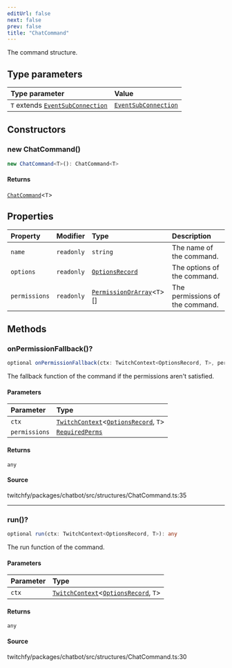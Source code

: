 ```yaml
---
editUrl: false
next: false
prev: false
title: "ChatCommand"
---
```


The command structure.

## Type parameters

| Type parameter | Value |
| :------ | :------ |
| `T` extends [`EventSubConnection`](/api/chatbot/enumerations/eventsubconnection/) | [`EventSubConnection`](/api/chatbot/enumerations/eventsubconnection/) |

## Constructors

### new ChatCommand()

```ts
new ChatCommand<T>(): ChatCommand<T>
```

#### Returns

[`ChatCommand`](/api/chatbot/classes/chatcommand/)\<`T`\>

## Properties

| Property | Modifier | Type | Description |
| :------ | :------ | :------ | :------ |
| `name` | `readonly` | `string` | The name of the command. |
| `options` | `readonly` | [`OptionsRecord`](/api/chatbot/type-aliases/optionsrecord/) | The options of the command. |
| `permissions` | `readonly` | [`PermissionOrArray`](/api/chatbot/type-aliases/permissionorarray/)\<`T`\>[] | The permissions of the command. |

## Methods

### onPermissionFallback()?

```ts
optional onPermissionFallback(ctx: TwitchContext<OptionsRecord, T>, permissions: RequiredPerms): any
```

The fallback function of the command if the permissions aren't satisfied.

#### Parameters

| Parameter | Type |
| :------ | :------ |
| `ctx` | [`TwitchContext`](/api/chatbot/classes/twitchcontext/)\<[`OptionsRecord`](/api/chatbot/type-aliases/optionsrecord/), `T`\> |
| `permissions` | [`RequiredPerms`](/api/chatbot/type-aliases/requiredperms/) |

#### Returns

`any`

#### Source

twitchfy/packages/chatbot/src/structures/ChatCommand.ts:35

***

### run()?

```ts
optional run(ctx: TwitchContext<OptionsRecord, T>): any
```

The run function of the command.

#### Parameters

| Parameter | Type |
| :------ | :------ |
| `ctx` | [`TwitchContext`](/api/chatbot/classes/twitchcontext/)\<[`OptionsRecord`](/api/chatbot/type-aliases/optionsrecord/), `T`\> |

#### Returns

`any`

#### Source

twitchfy/packages/chatbot/src/structures/ChatCommand.ts:30
